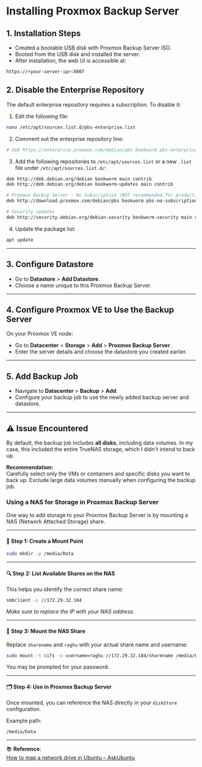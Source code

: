 # Installing Proxmox Backup Server

## 1. Installation Steps

- Created a bootable USB disk with Proxmox Backup Server ISO.
- Booted from the USB disk and installed the server.
- After installation, the web UI is accessible at:

```
https://<your-server-ip>:8007
```

## 2. Disable the Enterprise Repository

The default enterprise repository requires a subscription. To disable it:

1. Edit the following file:

```bash
nano /etc/apt/sources.list.d/pbs-enterprise.list
```

2. Comment out the enterprise repository line:

```bash
# deb https://enterprise.proxmox.com/debian/pbs bookworm pbs-enterprise
```

3. Add the following repositories to `/etc/apt/sources.list` or a new `.list` file under `/etc/apt/sources.list.d/`:

```bash
deb http://deb.debian.org/debian bookworm main contrib
deb http://deb.debian.org/debian bookworm-updates main contrib

# Proxmox Backup Server - No Subscription (NOT recommended for production)
deb http://download.proxmox.com/debian/pbs bookworm pbs-no-subscription

# Security updates
deb http://security.debian.org/debian-security bookworm-security main contrib
```

4. Update the package list:

```bash
apt update
```

---

## 3. Configure Datastore

- Go to **Datastore** > **Add Datastore**.
- Choose a name unique to this Proxmox Backup Server.

---

## 4. Configure Proxmox VE to Use the Backup Server

On your Proxmox VE node:

- Go to **Datacenter** > **Storage** > **Add** > **Proxmox Backup Server**.
- Enter the server details and choose the datastore you created earlier.

---

## 5. Add Backup Job

- Navigate to **Datacenter** > **Backup** > **Add**.
- Configure your backup job to use the newly added backup server and datastore.

---

## ⚠️ Issue Encountered

By default, the backup job includes **all disks**, including data volumes. In my case, this included the entire TrueNAS storage, which I didn't intend to back up.

**Recommendation:**  
Carefully select only the VMs or containers and specific disks you want to back up. Exclude large data volumes manually when configuring the backup job.

### Using a NAS for Storage in Proxmox Backup Server

One way to add storage to your Proxmox Backup Server is by mounting a NAS (Network Attached Storage) share.

---

#### 🔧 Step 1: Create a Mount Point

```bash
sudo mkdir -p /media/Data
```

---

#### 🔍 Step 2: List Available Shares on the NAS

This helps you identify the correct share name:

```bash
smbclient -L //172.29.32.184
```

*Make sure to replace the IP with your NAS address.*

---

#### 🔗 Step 3: Mount the NAS Share

Replace `sharename` and `raghu` with your actual share name and username:

```bash
sudo mount -t cifs -o username=raghu //172.29.32.184/sharename /media/Data/
```

You may be prompted for your password.

---

#### 🗂️ Step 4: Use in Proxmox Backup Server

Once mounted, you can reference the NAS directly in your `diskStore` configuration.

Example path:
```
/media/Data
```

---

📚 **Reference**:  
[How to map a network drive in Ubuntu – AskUbuntu](https://askubuntu.com/questions/46183/how-to-map-a-network-drive)

